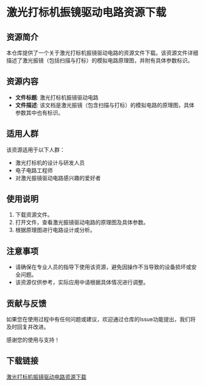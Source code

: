 # 激光打标机振镜驱动电路资源下载

## 资源简介

本仓库提供了一个关于激光打标机振镜驱动电路的资源文件下载。该资源文件详细描述了激光振镜（包括扫描与打标）的模拟电路原理图，并附有具体参数标识。

## 资源内容

- **文件标题**: 激光打标机振镜驱动电路
- **文件描述**: 该文档是激光振镜（包含扫描与打标）的模拟电路的原理图，具体参数其中也有标识。

## 适用人群

该资源适用于以下人群：

- 激光打标机的设计与研发人员
- 电子电路工程师
- 对激光振镜驱动电路感兴趣的爱好者

## 使用说明

1. 下载资源文件。
2. 打开文件，查看激光振镜驱动电路的原理图及具体参数。
3. 根据原理图进行电路设计或分析。

## 注意事项

- 请确保在专业人员的指导下使用该资源，避免因操作不当导致的设备损坏或安全问题。
- 该资源仅供参考，实际应用中请根据具体情况进行调整。

## 贡献与反馈

如果您在使用过程中有任何问题或建议，欢迎通过仓库的Issue功能提出，我们将及时回复并改进。

感谢您的使用与支持！

## 下载链接

[激光打标机振镜驱动电路资源下载](https://pan.quark.cn/s/0ea18b1d2d46)
